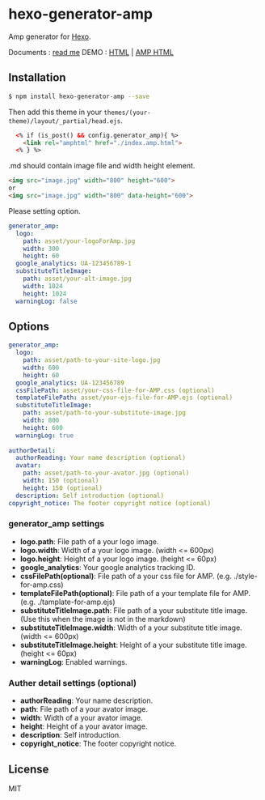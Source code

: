 # hexo-generator-amp

Amp generator for [Hexo].

Documents : [read me](p/published-hexo-generator-amp/)
DEMO : [HTML](https://tea3.github.io/p/hexo-markdown-notation/index.html) | [AMP HTML](https://tea3.github.io/p/hexo-markdown-notation/index.amp.html#development=1)

## Installation

``` bash
$ npm install hexo-generator-amp --save
```

Then add this theme in your `themes/(your-theme)/layout/_partial/head.ejs`.

``` html
  <% if (is_post() && config.generator_amp){ %>
    <link rel="amphtml" href="./index.amp.html">
  <% } %>
```

.md should contain image file and width height element.

``` markdown
<img src="image.jpg" width="800" height="600">
or
<img src="image.jpg" width="800" data-height="600">
```

Please setting option. 

``` yaml
generator_amp:
  logo:
    path: asset/your-logoForAmp.jpg
    width: 300
    height: 60
  google_analytics: UA-123456789-1
  substituteTitleImage: 
    path: asset/your-alt-image.jpg
    width: 1024
    height: 1024
  warningLog: false
```


## Options

``` yaml
generator_amp:
  logo:
    path: asset/path-to-your-site-logo.jpg
    width: 600
    height: 60
  google_analytics: UA-123456789
  cssFilePath: asset/your-css-file-for-AMP.css (optional)
  templateFilePath: asset/your-ejs-file-for-AMP.ejs (optional)
  substituteTitleImage: 
    path: asset/path-to-your-substitute-image.jpg
    width: 800
    height: 600
  warningLog: true
  
authorDetail:
  authorReading: Your name description (optional)
  avatar:
    path: asset/path-to-your-avator.jpg (optional)
    width: 150 (optional)
    height: 150 (optional)
  description: Self introduction (optional)
copyright_notice: The footer copyright notice (optional)
```



### generator_amp settings
- **logo.path**: File path of a your logo image.
- **logo.width**: Width of a your logo image. (width <= 600px)
- **logo.height**: Height of a your logo image. (height <= 60px)
- **google_analytics**: Your google analytics tracking ID.
- **cssFilePath(optional)**: File path of a your css file for AMP. (e.g. ./style-for-amp.css)
- **templateFilePath(optional)**: File path of a your template file for AMP. (e.g. ./tamplate-for-amp.ejs)
- **substituteTitleImage.path**: File path of a your substitute title image. (Use this when the image is not in the markdown)
- **substituteTitleImage.width**: Width of a your substitute title image. (width <= 600px)
- **substituteTitleImage.height**: Height of a your substitute title image. (height <= 60px)
- **warningLog**: Enabled warnings.

### Auther detail settings (optional)
- **authorReading**: Your name description.
- **path**: File path of a your avator image.
- **width**: Width of a your avator image.
- **height**: Height of a your avator image.
- **description**: Self introduction.
- **copyright_notice**: The footer copyright notice.

## License

MIT

[Hexo]: http://hexo.io/